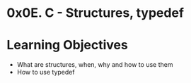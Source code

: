 # 0x0E. C - Structures, typedef

# Learning Objectives
* What are structures, when, why and how to use them
* How to use typedef
